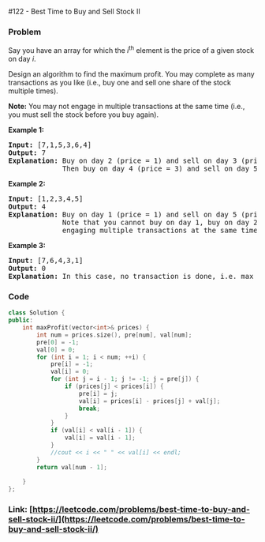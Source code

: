 #122 - Best Time to Buy and Sell Stock II

### Problem
<p>Say you have an array for which the <em>i</em><sup>th</sup> element is the price of a given stock on day <em>i</em>.</p>

<p>Design an algorithm to find the maximum profit. You may complete as many transactions as you like (i.e., buy one and sell one share of the stock multiple times).</p>

<p><strong>Note:</strong> You may not engage in multiple transactions at the same time (i.e., you must sell the stock before you buy again).</p>

<p><strong>Example 1:</strong></p>

<pre>
<strong>Input:</strong> [7,1,5,3,6,4]
<strong>Output:</strong> 7
<strong>Explanation:</strong> Buy on day 2 (price = 1) and sell on day 3 (price = 5), profit = 5-1 = 4.
&nbsp;            Then buy on day 4 (price = 3) and sell on day 5 (price = 6), profit = 6-3 = 3.
</pre>

<p><strong>Example 2:</strong></p>

<pre>
<strong>Input:</strong> [1,2,3,4,5]
<strong>Output:</strong> 4
<strong>Explanation:</strong> Buy on day 1 (price = 1) and sell on day 5 (price = 5), profit = 5-1 = 4.
&nbsp;            Note that you cannot buy on day 1, buy on day 2 and sell them later, as you are
&nbsp;            engaging multiple transactions at the same time. You must sell before buying again.
</pre>

<p><strong>Example 3:</strong></p>

<pre>
<strong>Input:</strong> [7,6,4,3,1]
<strong>Output:</strong> 0
<strong>Explanation:</strong> In this case, no transaction is done, i.e. max profit = 0.</pre>


### Code
```cpp
class Solution {
public:
    int maxProfit(vector<int>& prices) {
        int num = prices.size(), pre[num], val[num];
        pre[0] = -1;
        val[0] = 0;
        for (int i = 1; i < num; ++i) {
            pre[i] = -1;
            val[i] = 0;
            for (int j = i - 1; j != -1; j = pre[j]) {
                if (prices[j] < prices[i]) {
                    pre[i] = j;
                    val[i] = prices[i] - prices[j] + val[j];
                    break;
                }
            }
            if (val[i] < val[i - 1]) {
                val[i] = val[i - 1];
            }
            //cout << i << " " << val[i] << endl;
        }
        return val[num - 1];
        
    }
};
```
### Link: [https://leetcode.com/problems/best-time-to-buy-and-sell-stock-ii/](https://leetcode.com/problems/best-time-to-buy-and-sell-stock-ii/)
